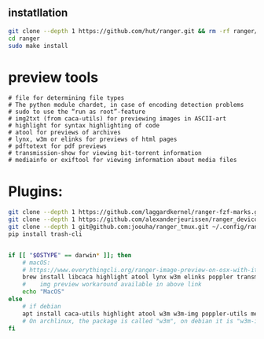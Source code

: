## instatllation

```sh
git clone --depth 1 https://github.com/hut/ranger.git && rm -rf ranger/.git
cd ranger
sudo make install
```



# preview tools
    # file for determining file types
    # The python module chardet, in case of encoding detection problems
    # sudo to use the “run as root”-feature
    # img2txt (from caca-utils) for previewing images in ASCII-art
    # highlight for syntax highlighting of code
    # atool for previews of archives
    # lynx, w3m or elinks for previews of html pages
    # pdftotext for pdf previews
    # transmission-show for viewing bit-torrent information
    # mediainfo or exiftool for viewing information about media files

# Plugins:
```sh
git clone --depth 1 https://github.com/laggardkernel/ranger-fzf-marks.git ~/.config/ranger/plugins/fzf-marks
git clone --depth 1 https://github.com/alexanderjeurissen/ranger_devicons ~/.config/ranger/plugins/ranger_devicons
git clone --depth 1 git@github.com:joouha/ranger_tmux.git ~/.config/ranger/plugins/ranger_tmux
pip install trash-cli    


if [[ "$OSTYPE" == darwin* ]]; then
    # macOS:
    # https://www.everythingcli.org/ranger-image-preview-on-osx-with-iterm2/
    brew install libcaca highlight atool lynx w3m elinks poppler transmission mediainfo exiftool
    #    img preview workaround available in above link
    echo "MacOS"  
else
    # if debian
    apt install caca-utils highlight atool w3m w3m-img poppler-utils mediainfo
    # On archlinux, the package is called "w3m", on debian it is "w3m-img"
fi

```